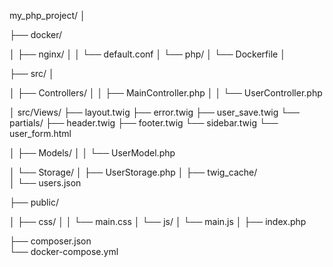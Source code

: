 my_php_project/
│

├── docker/

│ ├── nginx/
│ │ └── default.conf
│ └── php/
│ └── Dockerfile
│

├── src/
│

│ ├── Controllers/
│ │ ├── MainController.php
│ │ └── UserController.php

│ src/Views/
├── layout.twig
├── error.twig
├── user_save.twig
└── partials/
├── header.twig
├── footer.twig
└── sidebar.twig
└── user_form.html

│ ├── Models/
│ │ └── UserModel.php

│ └── Storage/
│ ├── UserStorage.php
│ ├── twig_cache/  
│ └── users.json

├── public/

│ ├── css/
│ │ └── main.css
│ └── js/
│ └── main.js
│ ├── index.php

├── composer.json  
└── docker-compose.yml

